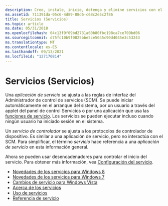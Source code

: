 ```yaml
---
description: Cree, instale, inicie, detenga y elimine servicios con el administrador de control de servicios. Use programas de configuración de servicio para modificar o consultar la base de datos de los servicios instalados.
ms.assetid: 711391da-05c6-4d89-88d6-c68c2e5c2f86
title: Servicios (Servicios)
ms.topic: article
ms.date: 05/31/2018
ms.openlocfilehash: 04c13f9f09bd2731a60b80fbc198ca7ce709bd06
ms.sourcegitcommit: d75fc10b9f0825bbe5ce5045c90d4045e3c53243
ms.translationtype: MT
ms.contentlocale: es-ES
ms.lasthandoff: 09/13/2021
ms.locfileid: "127170814"
---
```

# <a name="services-services"></a>Servicios (Servicios)

Una *aplicación de servicio* se ajusta a las reglas de interfaz del Administrador de control de servicios (SCM). Se puede iniciar automáticamente en el arranque del sistema, por un usuario a través del applet del panel de control Servicios o por una aplicación que usa las [funciones de servicio](service-functions.md). Los servicios se pueden ejecutar incluso cuando ningún usuario ha iniciado sesión en el sistema.

Un *servicio de controlador* se ajusta a los protocolos de controlador de dispositivo. Es similar a una aplicación de servicio, pero no interactúa con el SCM. Para simplificar, el término *servicio* hace referencia a una *aplicación de servicio* en esta información general.

Ahora se pueden usar desencadenadores para controlar el inicio del servicio. Para obtener más información, vea [Configuración del servicio](service-configuration.md).

-   [Novedades de los servicios para Windows 8](what-s-new-in-services-for-windows-8.md)
-   [Novedades de los servicios para Windows 7](what-s-new-in-services.md)
-   [Cambios de servicio para Windows Vista](service-changes-for-windows-vista.md)
-   [Acerca de los servicios](about-services.md)
-   [Uso de servicios](using-services.md)
-   [Referencia de servicio](service-reference.md)

 

 



